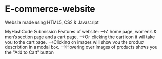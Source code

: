 # E-commerce-website
Website made using HTML5, CSS & Javascript

MyHashCode Submission
Features of website:
-->A home page, women’s & men’s section page and a cart page.
-->On clicking the cart icon it will take you to the cart page.
-->Clicking on images will show you the product description in a modal box.
-->Hovering over images of products shows you the "Add to Cart" button.
